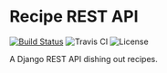 # Recipe REST API
[![Build Status](https://dev.azure.com/adityamahapatra/Recipe%20API/_apis/build/status/adityamahapatra.recipe-app-api?branchName=main)](https://dev.azure.com/adityamahapatra/Recipe%20API/_build/latest?definitionId=2&branchName=main) ![Travis CI](https://api.travis-ci.com/adityamahapatra/recipe-app-api.svg?branch=main) ![License](https://img.shields.io/badge/License-MIT-blue)

A Django REST API dishing out recipes.
